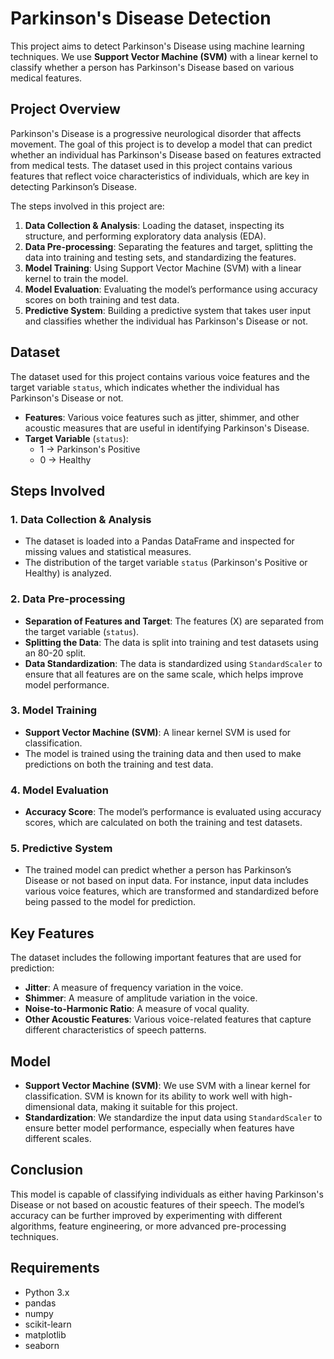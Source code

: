 # Parkinson's Disease Detection

This project aims to detect Parkinson's Disease using machine learning techniques. We use **Support Vector Machine (SVM)** with a linear kernel to classify whether a person has Parkinson's Disease based on various medical features.

## Project Overview

Parkinson's Disease is a progressive neurological disorder that affects movement. The goal of this project is to develop a model that can predict whether an individual has Parkinson's Disease based on features extracted from medical tests. The dataset used in this project contains various features that reflect voice characteristics of individuals, which are key in detecting Parkinson’s Disease.

The steps involved in this project are:

1. **Data Collection & Analysis**: Loading the dataset, inspecting its structure, and performing exploratory data analysis (EDA).
2. **Data Pre-processing**: Separating the features and target, splitting the data into training and testing sets, and standardizing the features.
3. **Model Training**: Using Support Vector Machine (SVM) with a linear kernel to train the model.
4. **Model Evaluation**: Evaluating the model’s performance using accuracy scores on both training and test data.
5. **Predictive System**: Building a predictive system that takes user input and classifies whether the individual has Parkinson's Disease or not.

## Dataset

The dataset used for this project contains various voice features and the target variable `status`, which indicates whether the individual has Parkinson's Disease or not.

- **Features**: Various voice features such as jitter, shimmer, and other acoustic measures that are useful in identifying Parkinson's Disease.
- **Target Variable** (`status`): 
  - 1 → Parkinson's Positive
  - 0 → Healthy

## Steps Involved

### 1. Data Collection & Analysis

- The dataset is loaded into a Pandas DataFrame and inspected for missing values and statistical measures.
- The distribution of the target variable `status` (Parkinson's Positive or Healthy) is analyzed.

### 2. Data Pre-processing

- **Separation of Features and Target**: The features (X) are separated from the target variable (`status`).
- **Splitting the Data**: The data is split into training and test datasets using an 80-20 split.
- **Data Standardization**: The data is standardized using `StandardScaler` to ensure that all features are on the same scale, which helps improve model performance.

### 3. Model Training

- **Support Vector Machine (SVM)**: A linear kernel SVM is used for classification.
- The model is trained using the training data and then used to make predictions on both the training and test data.

### 4. Model Evaluation

- **Accuracy Score**: The model’s performance is evaluated using accuracy scores, which are calculated on both the training and test datasets.

### 5. Predictive System

- The trained model can predict whether a person has Parkinson’s Disease or not based on input data. For instance, input data includes various voice features, which are transformed and standardized before being passed to the model for prediction.

## Key Features

The dataset includes the following important features that are used for prediction:

- **Jitter**: A measure of frequency variation in the voice.
- **Shimmer**: A measure of amplitude variation in the voice.
- **Noise-to-Harmonic Ratio**: A measure of vocal quality.
- **Other Acoustic Features**: Various voice-related features that capture different characteristics of speech patterns.

## Model

- **Support Vector Machine (SVM)**: We use SVM with a linear kernel for classification. SVM is known for its ability to work well with high-dimensional data, making it suitable for this project.
- **Standardization**: We standardize the input data using `StandardScaler` to ensure better model performance, especially when features have different scales.

## Conclusion

This model is capable of classifying individuals as either having Parkinson's Disease or not based on acoustic features of their speech. The model’s accuracy can be further improved by experimenting with different algorithms, feature engineering, or more advanced pre-processing techniques.

## Requirements

- Python 3.x
- pandas
- numpy
- scikit-learn
- matplotlib
- seaborn